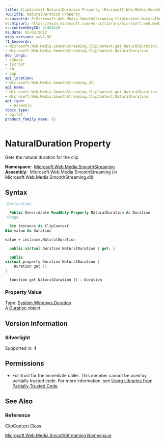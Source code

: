 ```yaml
---
title: ClipContext.NaturalDuration Property (Microsoft.Web.Media.SmoothStreaming)
TOCTitle: NaturalDuration Property
ms:assetid: P:Microsoft.Web.Media.SmoothStreaming.ClipContext.NaturalDuration
ms:mtpsurl: https://msdn.microsoft.com/en-us/library/microsoft.web.media.smoothstreaming.clipcontext.naturalduration(v=VS.90)
ms:contentKeyID: 31469229
ms.date: 05/02/2012
mtps_version: v=VS.90
f1_keywords:
- Microsoft.Web.Media.SmoothStreaming.ClipContext.get_NaturalDuration
- Microsoft.Web.Media.SmoothStreaming.ClipContext.NaturalDuration
dev_langs:
- csharp
- jscript
- vb
- cpp
api_location:
- Microsoft.Web.Media.SmoothStreaming.dll
api_name:
- Microsoft.Web.Media.SmoothStreaming.ClipContext.get_NaturalDuration
- Microsoft.Web.Media.SmoothStreaming.ClipContext.NaturalDuration
api_type:
  - Assembly
topic_type:
- apiref
product_family_name: VS
---
```


# NaturalDuration Property

Gets the natural duration for the clip.

**Namespace:**  [Microsoft.Web.Media.SmoothStreaming](microsoft-web-media-smoothstreaming-namespace_1.md)  
**Assembly:**  Microsoft.Web.Media.SmoothStreaming (in Microsoft.Web.Media.SmoothStreaming.dll)

## Syntax

```vb
'Declaration

  Public Overridable ReadOnly Property NaturalDuration As Duration
'Usage

  Dim instance As ClipContext
Dim value As Duration

value = instance.NaturalDuration
```

```csharp
  public virtual Duration NaturalDuration { get; }
```

```cpp
  public:
virtual property Duration NaturalDuration {
    Duration get ();
}
```

```jscript
  function get NaturalDuration () : Duration
```

### Property Value

Type: [System.Windows.Duration](https://msdn.microsoft.com/library/ms602372)  
A [Duration](https://msdn.microsoft.com/library/ms602372) object.  

## Version Information

### Silverlight

Supported in: 4  

## Permissions

  - Full trust for the immediate caller. This member cannot be used by partially trusted code. For more information, see [Using Libraries from Partially Trusted Code](https://msdn.microsoft.com/library/8skskf63).

## See Also

### Reference

[ClipContext Class](clipcontext-class-microsoft-web-media-smoothstreaming_1.md)

[Microsoft.Web.Media.SmoothStreaming Namespace](microsoft-web-media-smoothstreaming-namespace_1.md)

